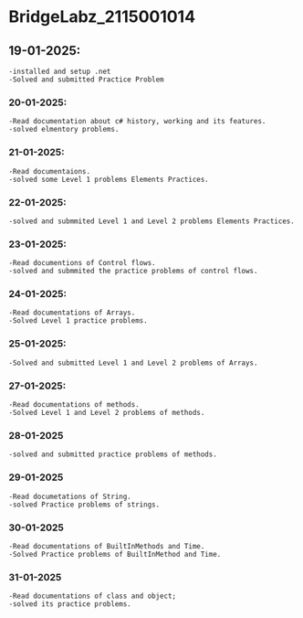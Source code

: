 # BridgeLabz_2115001014

## 19-01-2025: 
    -installed and setup .net
    -Solved and submitted Practice Problem

### 20-01-2025:
    -Read documentation about c# history, working and its features.
    -solved elmentory problems.

### 21-01-2025:
    -Read documentaions.
    -solved some Level 1 problems Elements Practices.

### 22-01-2025:
    -solved and submmited Level 1 and Level 2 problems Elements Practices.

### 23-01-2025:
    -Read documentions of Control flows.
    -solved and submmited the practice problems of control flows.

### 24-01-2025:
    -Read documentations of Arrays.
    -Solved Level 1 practice problems.

### 25-01-2025:
    -Solved and submitted Level 1 and Level 2 problems of Arrays.

### 27-01-2025:
    -Read documentations of methods.
    -Solved Level 1 and Level 2 problems of methods.

### 28-01-2025
    -solved and submitted practice problems of methods.

### 29-01-2025
    -Read documetations of String.
    -solved Practice problems of strings.

### 30-01-2025
    -Read documentations of BuiltInMethods and Time.
    -Solved Practice problems of BuiltInMethod and Time.

### 31-01-2025
    -Read documentations of class and object;
    -solved its practice problems.
